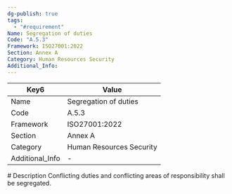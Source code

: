 ```yaml
---
dg-publish: true
tags:
  - "#requirement"
Name: Segregation of duties
Code: "A.5.3"
Framework: ISO27001:2022
Section: Annex A
Category: Human Resources Security
Additional_Info: 
---
```


<div><table class="dataview table-view-table"><thead class="table-view-thead"><tr class="table-view-tr-header"><th class="table-view-th"><span>Key</span><span class="dataview small-text">6</span></th><th class="table-view-th"><span>Value</span></th></tr></thead><tbody class="table-view-tbody"><tr><td><span>Name</span></td><td><span>Segregation of duties</span></td></tr><tr><td><span>Code</span></td><td><span>A.5.3</span></td></tr><tr><td><span>Framework</span></td><td><span>ISO27001:2022</span></td></tr><tr><td><span>Section</span></td><td><span>Annex A</span></td></tr><tr><td><span>Category</span></td><td><span>Human Resources Security</span></td></tr><tr><td><span>Additional_Info</span></td><td><span>-</span></td></tr></tbody></table></div>
# Description
Conflicting duties and conflicting areas of responsibility shall be segregated.
